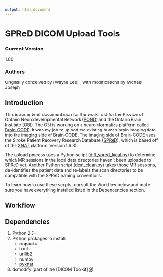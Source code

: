 ```yaml
---
output: html_document
---
```

# SPReD DICOM Upload Tools

### Current Version

1.00

### Authors
Originally conceived by [Wayne Lee] [1] with modifications by Michael Joseph

## Introduction

This is some brief documentation for the work I did for the Provice of Ontario Neurodevelopmental Network ([POND][2]) and the Ontario Brain Institute (OBI). The OBI is working on a neuroinformatics platform called [Brain-CODE][3]. It was my job to upload the existing human brain imaging data into the imaging side of Brain-CODE. The imaging side of Brain-CODE uses the Stroke Patient Recovery Research Database ([SPReD][4]), which is based off of the [XNAT][5] platform (version 1.6.3).

The upload process uses a Python script ([diff_spred_local.py][6]) to determine which MR sessions in the local data directories haven't been uploaded to SPReD yet. Another Python script ([dcm_clean.py][7]) takes those MR sessions, de-identifies the patient data and re-labels the scan directories to be compatible with the SPReD naming conventions. 

To learn how to use these scripts, consult the Workflow below and make sure you have everything installed listed in the Dependencies section.

## Workflow

## Dependencies
1. Python 2.7+
2. Python packages to install:
    - requests
    - lxml
    - urllib2
    - numpy
    - [pyxnat][8]
3. dcmodify (part of the [DICOM Toolkit] [9])

<!---
References
-->
[1]: https://github.com/wy2lee/DCM_QA 
[2]: http://pond-network.ca/home/
[3]: https://braincode.ca/
[4]: https://spred.braincode.ca/
[5]: http://www.xnat.org/
[6]: https://github.com/josephmje/SPReD_Upload_Tools/blob/master/diff_spred_local.py
[7]: https://github.com/josephmje/SPReD_Upload_Tools/blob/master/dcm_clean.py
[8]: https://github.com/pyxnat/pyxnat
[9]: http://support.dcmtk.org/docs/index.html
